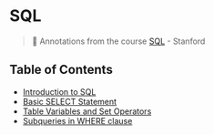 # SQL
> :dvd: Annotations from the course [SQL](https://lagunita.stanford.edu/courses/DB/SQL/SelfPaced/info) - Stanford


## Table of Contents
- [Introduction to SQL](./introduction-to-sql.md)
- [Basic SELECT Statement](./basic-select-statement.md)
- [Table Variables and Set Operators](./table-variables-and-set-operators.md)
- [Subqueries in WHERE clause](./subqueries-in-where-clause.md)
